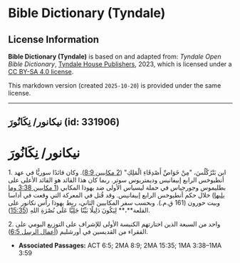 # Bible Dictionary (Tyndale)

## License Information

**Bible Dictionary (Tyndale)** is based on and adapted from: _Tyndale Open Bible Dictionary_, [Tyndale House Publishers](https://tyndaleopenresources.com/), 2023, which is licensed under a [CC BY-SA 4.0 license](https://creativecommons.org/licenses/by-sa/4.0/legalcode.en).

This markdown version (created `2025-10-20`) is provided under the same license.



--------------------------------

## نيكانور/ نِكَانُورَ (id: 331906)

نيكانور/ **نِكَانُورَ**
=======================

1\. ابن بَتْرُكْلُسَ، "مِنْ خَوَاصِّ أَصْدِقَاءِ الْمَلِكِ" ([2 مكابيين 8:9](https://ref.ly/2Macc8:9)). وكان قائدًا سوريًّا في عهد أنطيوخس الرابع إبيفانيس وديمتريوس سوتر. ربما كان هذا القائد هو القائد الأعلى على بطليموس وجورجياس في حملة ليسياس الأولى ضد يهوذا المكابي ([1 مكابيين 3:38 وما يليها](https://ref.ly/1Macc3:38-1Macc3:59)) خلال حكم أنطيوخس الرابع إبيفانيس. وقد قُتل في المعركة التي وقعت في أداسا وبيت حورون (161 ق.م.). وبحسب سفر المكابيين الثاني، ربط يهوذا رأس نكانور على القلعة**،** لِيَكُونَ دَلِيلًا بَيِّنًا جَلِيًّا عَلَى نُصْرَةِ اللهِ ([15:35](https://ref.ly/2Macc15:35)).

2\. واحد من السبعة الذين اختارتهم الكنيسة الأولى للإشراف على التوزيع اليومي على الفقراء من القديسين في أورشليم ([أعمال الرسل 6:5](https://ref.ly/Acts6:5)).

* **Associated Passages:** ACT 6:5; 2MA 8:9; 2MA 15:35; 1MA 3:38–1MA 3:59

